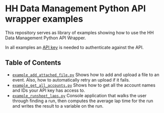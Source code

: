 # HH Data Management Python API wrapper examples

This repository serves as library of examples showing how to use the HH Data Management Python API Wrapper.

In all examples an [API key](https://help.hh-dm.com/extensibility/api/#authentication) is needed to authenticate against the API.

## Table of Contents
* [`example_add_attached_file.py`](/examples/example_add_attached_file.py) Shows how to add and upload a file to an event. Also, how to automatically retry an upload if it fails.
* [`example_get_all_accounts.py`](/examples/example_get_all_accounts.py) Shows how to get all the account names and IDs your API key has access to.
* [`example_runsheet_laps.py`](/examples/example_runsheet_laps.py) Console application that walks the user through finding a run, then computes the average lap time for the run and writes the result to a variable on the run.
